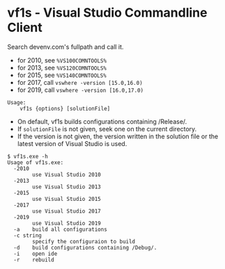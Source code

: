 vf1s - Visual Studio Commandline Client
=======================================

Search devenv.com's fullpath and call it.

- for 2010, see `%VS100COMNTOOLS%`
- for 2013, see `%VS120COMNTOOLS%`
- for 2015, see `%VS140COMNTOOLS%`
- for 2017, call `vswhere -version [15.0,16.0)`
- for 2019, call `vswhere -version [16.0,17.0)`

```
Usage:
    vf1s {options} [solutionFile]
```

- On default, vf1s builds configurations containing /Release/.
- If `solutionFile` is not given, seek one on the current directory.
- If the version is not given, the version written in the solution file or the latest version of Visual Studio is used.

```
$ vf1s.exe -h
Usage of vf1s.exe:
  -2010
        use Visual Studio 2010
  -2013
        use Visual Studio 2013
  -2015
        use Visual Studio 2015
  -2017
        use Visual Studio 2017
  -2019
        use Visual Studio 2019
  -a    build all configurations
  -c string
        specify the configuraion to build
  -d    build configurations containing /Debug/.
  -i    open ide
  -r    rebuild
```
